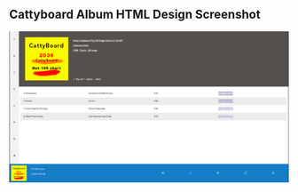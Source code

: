 ## Cattyboard Album HTML Design Screenshot

![cattyboardscreenshot](../../Week-1/images/cattyboardscreenshot.png)

